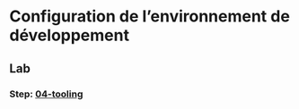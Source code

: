<!-- .slide: class="exercice" -->

# Configuration de l’environnement de développement

## Lab

### Step: [04-tooling](https://github.com/sfeir-open-source/sfeir-school-terraform/tree/main/steps/04-tooling)
